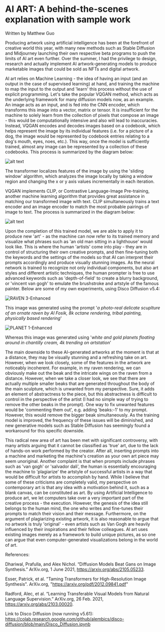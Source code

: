 # AI ART: A behind-the-scenes explanation with sample work

Written by Matthew Guo


Producing artwork using artificial intelligence has been at the forefront of creative world this year, with many new methods such as Stable Diffusion and Midjourney launching their own respective beta programs to push the limits of AI art even further. Over the summer, I had the privilege to design, research and actually implement AI artwork-generating models to produce marketable images that could be sold as NFTs and digital artwork. 

AI art relies on Machine Learning - the idea of having an input (and an output in the case of supervised learning) at hand, and training the machine to map the input to the output and 'learn' this process without the use of explicit programming. Let's take the popular VQGAN method, which acts as the underlying framework for many diffusion models now, as an example. An image acts as an input, and is fed into the CNN encoder, which transforms this image into a vector, matrix or tensor. It is insufficient for the machine to solely learn from the collection of pixels that compose an image - this would be computationally intensive and also will lead to inaccuracies. Instead, VQGAN encodes and decodes images based on a codebook, which helps represent the image by its individual features (i.e. for a picture of a dog, the image would be represented by codebook entries relating to a dog's mouth, eyes, noes, etc.). This way, once the model is sufficiently trained, almost any image can be represented by a collection of these codebooks. This process is summarized by the diagram below:

![alt text](https://github.com/CompVis/taming-transformers/blob/master/assets/teaser.png)

The transformer localizes features of the image by using the 'sliding window' algorithm, which analyzes the image locally by taking a window region and changing the x or y axis values incrementally in each iteration.

VQGAN implements CLIP, or Contrastive Language-Image Pre-training, another machine learning algorithm that provides great assistance in matching our transformed image with text. CLIP simultaneously trains a text encoder and an image encoder to match the most probable pairings of image to text. The process is summarized in the diagram below:

![alt text](https://github.com/openai/CLIP/blob/main/CLIP.png)

Upon the completion of this trained model, we are able to apply it to produce new 'art' - as the machine can now refer to its trained memory and visualize what phrases such as 'an old man sitting in a lighthouse' would look like. This is where the human 'artists' come into play - they are in control of structuring their own creative prompts, and then fine-tuning both the keywords and the settings of the models so that AI can interpret their prompts accordingly and produce visually stunning images. As the neural network is trained to recognize not only individual components, but also art styles and different artistic techniques, the human prompter is free to use advanced keywords such as 'depth-of-field' to create a blurry background, or 'vincent van gogh' to emulate the brushstroke and artstyle of the famous painter. Below are some of my own experiments, using Disco Diffusion v5.4:

![RAVEN 3-Enhanced](https://user-images.githubusercontent.com/97187816/184056744-271cddc6-7425-4033-ba24-3734353ebabd.jpg)

This image was generated using the prompt '*a photo-real delicate scuplture of an ornate raven by Al Fosik, 8k octane rendering, tribal painting, physically based rendering*' 

![PLANET 1-Enhanced](https://user-images.githubusercontent.com/97187816/184056758-e78039ae-66ea-4fbc-bd36-7257a30619d8.jpg)

Whereas this image was generated using '*white and gold planets floating around in chantilly cream, 4k trending on artstation*'

The main downside to these AI-generated artworks at the moment is that at a distance, they may be visually stunning and a refreshing take on art. However, when we look closely, some of the features in the artwork are noticeably incoherent. For example, in my raven rendering, we can obviously make out the beak and the intricate wings on the raven from a distance. However, when we take a closer look, we see that there are actually multiple smaller beaks that are generated throughout the body of the main sculpture, which is unwanted from my perspective. Sure, it adds an element of abstractness to the piece, but this abstractness is difficult to control in the perspective of the artist (I had no simple way of trying to remove the other beaks in the prompt). One way to fix unwanted features would be 'commenting them out', e.g. adding 'beaks:-1' to my prompt. However, this would remove the bigger beak simultaneously. As the training model is improved, the frequency of these issues will be diminished, and new generative models such as Stable Diffusion has seemingly found a workaround for this specific downside.

This radical new area of art has been met with significant controversy, with many artists arguing that it cannot be classified as 'true' art, due to the lack of hands-on work performed by the creator. After all, inserting prompts into a machine and marketing the machine's creation as your own art piece may seem unoriginal. Another complaint is that when prompts include phrases such as 'van gogh' or 'salvador dali', the human is essentially encouraging the machine to 'plagiarize' the artstyle of successful artists in a way that would be difficult for artists to accomplish by hand. While I believe that some of these criticisms are completely valid, my perspective on contemporary art is that any idea with a motivation behind it, such as a blank canvas, can be constituted as art. By using Artificial Intelligence to produce art, we let computers take over a very important part of the creative process - the execution. However, the genesis of the idea still belongs to the human mind, the one who writes and fine-tunes their prompts to match their vision and their message. Furthermore, on the argument of plagiarizing existing artwork, it is also reasonable to argue that no artwork is truly 'original' - even artists such as Van Gogh are heavily influenced by their inspirations and their fellow colleagues. AI art uses existing images merely as a framework to build unique pictures, as so one can argue that even computer-generated visualizations belong in the world of art.

References:

Dhariwal, Prafulla, and Alex Nichol. “Diffusion Models Beat Gans on Image Synthesis.” ArXiv.org, 1 June 2021, https://arxiv.org/abs/2105.05233.

Esser, Patrick, et al. "Taming Transformers for High-Resolution Image Synthesis". ArXiv.org, "https://arxiv.org/pdf/2012.09841.pdf"

Radford, Alec, et al. “Learning Transferable Visual Models from Natural Language Supervision.” ArXiv.org, 26 Feb. 2021, https://arxiv.org/abs/2103.00020. 

Link to Disco Diffusion (now running v5.61): https://colab.research.google.com/github/alembics/disco-diffusion/blob/main/Disco_Diffusion.ipynb
